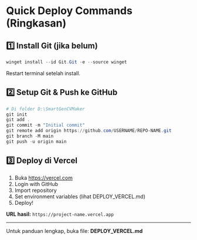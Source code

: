# Quick Deploy Commands (Ringkasan)

## 1️⃣ Install Git (jika belum)
```powershell
winget install --id Git.Git -e --source winget
```
Restart terminal setelah install.

## 2️⃣ Setup Git & Push ke GitHub
```powershell
# Di folder D:\SmartGenCVMaker
git init
git add .
git commit -m "Initial commit"
git remote add origin https://github.com/USERNAME/REPO-NAME.git
git branch -M main
git push -u origin main
```

## 3️⃣ Deploy di Vercel
1. Buka https://vercel.com
2. Login with GitHub
3. Import repository
4. Set environment variables (lihat DEPLOY_VERCEL.md)
5. Deploy!

**URL hasil:** `https://project-name.vercel.app`

---

Untuk panduan lengkap, buka file: **DEPLOY_VERCEL.md**
